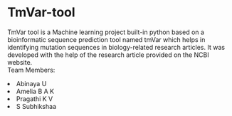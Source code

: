# TmVar-tool
TmVar tool is a Machine learning project built-in python based on a bioinformatic sequence prediction tool named tmVar which helps in identifying mutation sequences in biology-related research articles. It was developed with the help of the research article provided on the NCBI website.
<br>
Team Members:
<li>Abinaya U
<li>Amelia B A K
<li>Pragathi K V
<li>S Subhikshaa
